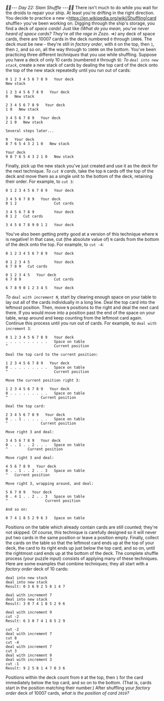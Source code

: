 *:calendar::calendar:--- Day 22: Slam Shuffle ---:calendar::calendar:*
There isn't much to do while you wait for the droids to repair your ship.  At least you're drifting in the right direction.  You decide to practice a new <https://en.wikipedia.org/wiki/Shuffling|card shuffle> you've been working on.
Digging through the ship's storage, you find a deck of *space cards*! Just like _(What do you mean, you've never heard of space cards? They're all the rage in Zozo. =>)_ any deck of space cards, there are 10007 cards in the deck numbered `0` through `10006`. The deck must be new - they're still in *factory order*, with `0` on the top, then `1`, then `2`, and so on, all the way through to `10006` on the bottom.
You've been practicing three different *techniques* that you use while shuffling. Suppose you have a deck of only 10 cards (numbered `0` through `9`):
*To `deal into new stack`*, create a new stack of cards by dealing the top card of the deck onto the top of the new stack repeatedly until you run out of cards:
```Top          Bottom
0 1 2 3 4 5 6 7 8 9   Your deck
New stack

1 2 3 4 5 6 7 8 9   Your deck
0   New stack

2 3 4 5 6 7 8 9   Your deck
1 0   New stack

3 4 5 6 7 8 9   Your deck
2 1 0   New stack

Several steps later...

9   Your deck
8 7 6 5 4 3 2 1 0   New stack

Your deck
9 8 7 6 5 4 3 2 1 0   New stack
```
Finally, pick up the new stack you've just created and use it as the deck for the next technique.
*To `cut N` cards*, take the top `N` cards off the top of the deck and move them as a single unit to the bottom of the deck, retaining their order. For example, to `cut 3`:
```Top          Bottom
0 1 2 3 4 5 6 7 8 9   Your deck

3 4 5 6 7 8 9   Your deck
0 1 2                 Cut cards

3 4 5 6 7 8 9         Your deck
0 1 2   Cut cards

3 4 5 6 7 8 9 0 1 2   Your deck
```
You've also been getting pretty good at a version of this technique where `N` is negative! In that case, cut (the absolute value of) `N` cards from the bottom of the deck onto the top.  For example, to `cut -4`:
```Top          Bottom
0 1 2 3 4 5 6 7 8 9   Your deck

0 1 2 3 4 5           Your deck
6 7 8 9   Cut cards

0 1 2 3 4 5   Your deck
6 7 8 9               Cut cards

6 7 8 9 0 1 2 3 4 5   Your deck
```
*To `deal with increment N`*, start by clearing enough space on your table to lay out all of the cards individually in a long line.  Deal the top card into the leftmost position. Then, move `N` positions to the right and deal the next card there. If you would move into a position past the end of the space on your table, wrap around and keep counting from the leftmost card again.  Continue this process until you run out of cards.
For example, to `deal with increment 3`:
```
0 1 2 3 4 5 6 7 8 9   Your deck
. . . . . . . . . .   Space on table
^                     Current position

Deal the top card to the current position:

1 2 3 4 5 6 7 8 9   Your deck
0 . . . . . . . . .   Space on table
^                     Current position

Move the current position right 3:

1 2 3 4 5 6 7 8 9   Your deck
0 . . . . . . . . .   Space on table
^               Current position

Deal the top card:

2 3 4 5 6 7 8 9   Your deck
0 . . 1 . . . . . .   Space on table
^               Current position

Move right 3 and deal:

3 4 5 6 7 8 9   Your deck
0 . . 1 . . 2 . . .   Space on table
^         Current position

Move right 3 and deal:

4 5 6 7 8 9   Your deck
0 . . 1 . . 2 . . 3   Space on table
^   Current position

Move right 3, wrapping around, and deal:

5 6 7 8 9   Your deck
0 . 4 1 . . 2 . . 3   Space on table
^                 Current position

And so on:

0 7 4 1 8 5 2 9 6 3   Space on table
```
Positions on the table which already contain cards are still counted; they're not skipped.  Of course, this technique is carefully designed so it will never put two cards in the same position or leave a position empty.
Finally, collect the cards on the table so that the leftmost card ends up at the top of your deck, the card to its right ends up just below the top card, and so on, until the rightmost card ends up at the bottom of the deck.
The complete shuffle process (your puzzle input) consists of applying many of these techniques.  Here are some examples that combine techniques; they all start with a *factory order* deck of 10 cards:
```deal with increment 7
deal into new stack
deal into new stack
Result: 0 3 6 9 2 5 8 1 4 7
```
```cut 6
deal with increment 7
deal into new stack
Result: 3 0 7 4 1 8 5 2 9 6
```
```deal with increment 7
deal with increment 9
cut -2
Result: 6 3 0 7 4 1 8 5 2 9
```
```deal into new stack
cut -2
deal with increment 7
cut 8
cut -4
deal with increment 7
cut 3
deal with increment 9
deal with increment 3
cut -1
Result: 9 2 5 8 1 4 7 0 3 6
```
Positions within the deck count from `0` at the top, then `1` for the card immediately below the top card, and so on to the bottom.  (That is, cards start in the position matching their number.)
After shuffling your *factory order* deck of 10007 cards, *what is the position of card `2019`?*
